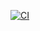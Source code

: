 <!---
See https://docs.github.com/en/actions/monitoring-and-troubleshooting-workflows/adding-a-workflow-status-badge
for details on how to update the badge. The general format for the badge is
https://github.com/<OWNER>/<REPOSITORY>/actions/workflows/<WORKFLOW_FILE>/badge.svg

Be sure to change this when forking or renaming.
-->
[![CI](https://github.com/ToughTechs151/robot-template/actions/workflows/main.yml/badge.svg)](https://github.com/ToughTechs151/robot-template/actions/workflows/main.yml)
